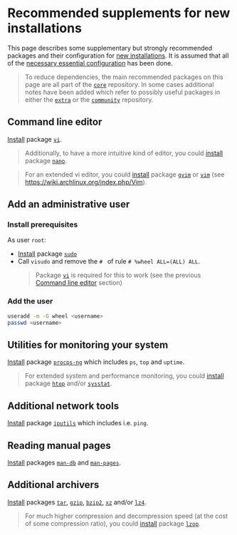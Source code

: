 # Recommended supplements for new installations
This page describes some supplementary but strongly recommended packages and their configuration for [new installations](../README.md).
It is assumed that all of the [necessary essential configuration](essentials-installation.md) has been done.
> To reduce dependencies, the main recommended packages on this page are all part of the [`core`](https://www.archlinux.org/packages/?repo=Core) repository. In some cases additional notes have been added which refer to possibly useful packages in either the [`extra`](https://www.archlinux.org/packages/?repo=Extra) or the [`community`](https://www.archlinux.org/packages/?repo=Community) repository.

## Command line editor
[Install](../using-pacman.md#install-a-package) package [`vi`](https://www.archlinux.org/packages/core/x86_64/vi/).

> Additionally, to have a more intuitive kind of editor, you could [install](../using-pacman.md#install-a-package) package [`nano`](https://www.archlinux.org/packages/core/x86_64/nano/).

> For an extended vi editor, you could [install](../using-pacman.md#install-a-package) package [`gvim`](https://www.archlinux.org/packages/extra/x86_64/gvim/) or [`vim`](https://www.archlinux.org/packages/extra/x86_64/vim/) (see https://wiki.archlinux.org/index.php/Vim).

## Add an administrative user
### Install prerequisites
As user `root`:
* [Install](../using-pacman.md#install-a-package) package [`sudo`](https://www.archlinux.org/packages/core/x86_64/sudo/)
* Call `visudo` and remove the `# ` of rule `# %wheel ALL=(ALL) ALL`.
  > Package [`vi`](https://www.archlinux.org/packages/core/x86_64/vi/) is required for this to work (see the previous [Command line editor](#command-line-editor) section)

### Add the user
```bash
useradd -m -G wheel <username>
passwd <username>
```

## Utilities for monitoring your system
[Install](../using-pacman.md#install-a-package) package [`procps-ng`](https://www.archlinux.org/packages/core/x86_64/procps-ng/) which includes `ps`, `top` and `uptime`.

> For extended system and performance monitoring, you could [install](../using-pacman.md#install-a-package) package [`htop`](https://www.archlinux.org/packages/extra/x86_64/htop/) and/or [`sysstat`](https://www.archlinux.org/packages/community/x86_64/sysstat/).

## Additional network tools
[Install](../using-pacman.md#install-a-package) package [`iputils`](https://www.archlinux.org/packages/core/x86_64/iputils/) which includes i.e. `ping`.

## Reading manual pages
[Install](../using-pacman.md#install-a-package) packages [`man-db`](https://www.archlinux.org/packages/core/x86_64/man-db/) and [`man-pages`](https://www.archlinux.org/packages/core/x86_64/man-pages/).

## Additional archivers
[Install](../using-pacman.md#install-a-package) packages [`tar`](https://www.archlinux.org/packages/core/x86_64/tar/), [`gzip`](https://www.archlinux.org/packages/core/x86_64/gzip/), [`bzip2`](https://www.archlinux.org/packages/core/x86_64/bzip2/), [`xz`](https://www.archlinux.org/packages/core/x86_64/xz/) and/or [`lz4`](https://www.archlinux.org/packages/core/x86_64/lz4/).
> For much higher compression and decompression speed (at the cost of some compression ratio), you could [install](../using-pacman.md#install-a-package) package [`lzop`](https://www.archlinux.org/packages/extra/x86_64/lzop/).
